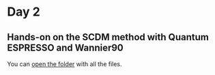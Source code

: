 # Day 2

## Hands-on on the SCDM method with Quantum ESPRESSO and Wannier90

You can [open the folder](.) with all the files.
